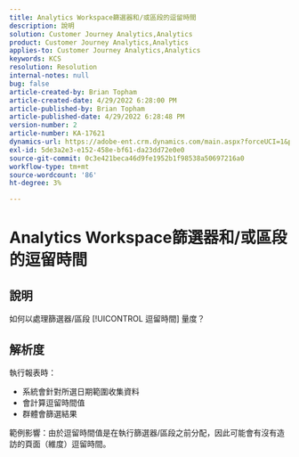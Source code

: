 ```yaml
---
title: Analytics Workspace篩選器和/或區段的逗留時間
description: 說明
solution: Customer Journey Analytics,Analytics
product: Customer Journey Analytics,Analytics
applies-to: Customer Journey Analytics,Analytics
keywords: KCS
resolution: Resolution
internal-notes: null
bug: false
article-created-by: Brian Topham
article-created-date: 4/29/2022 6:28:00 PM
article-published-by: Brian Topham
article-published-date: 4/29/2022 6:28:48 PM
version-number: 2
article-number: KA-17621
dynamics-url: https://adobe-ent.crm.dynamics.com/main.aspx?forceUCI=1&pagetype=entityrecord&etn=knowledgearticle&id=6bd99d18-eac7-ec11-a7b6-0022480a10ee
exl-id: 5de3a2e3-e152-458e-bf61-da23dd72e0e0
source-git-commit: 0c3e421beca46d9fe1952b1f98538a50697216a0
workflow-type: tm+mt
source-wordcount: '86'
ht-degree: 3%

---
```


# Analytics Workspace篩選器和/或區段的逗留時間

## 說明

如何以處理篩選器/區段 [!UICONTROL 逗留時間] 量度？

## 解析度


執行報表時：

- 系統會針對所選日期範圍收集資料
- 會計算逗留時間值
- 群體會篩選結果


範例影響：由於逗留時間值是在執行篩選器/區段之前分配，因此可能會有沒有造訪的頁面（維度）逗留時間。
